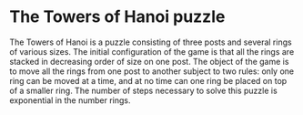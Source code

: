 # The Towers of Hanoi puzzle

The Towers of Hanoi is a puzzle consisting of three posts
and several rings of various sizes.  The initial
configuration of the game is that all the rings are stacked
in decreasing order of size on one post.  The object of the
game is to move all the rings from one post to another
subject to two rules: only one ring can be moved at a time,
and at no time can one ring be placed on top of a smaller
ring.  The number of steps necessary to solve this puzzle is
exponential in the number rings.
